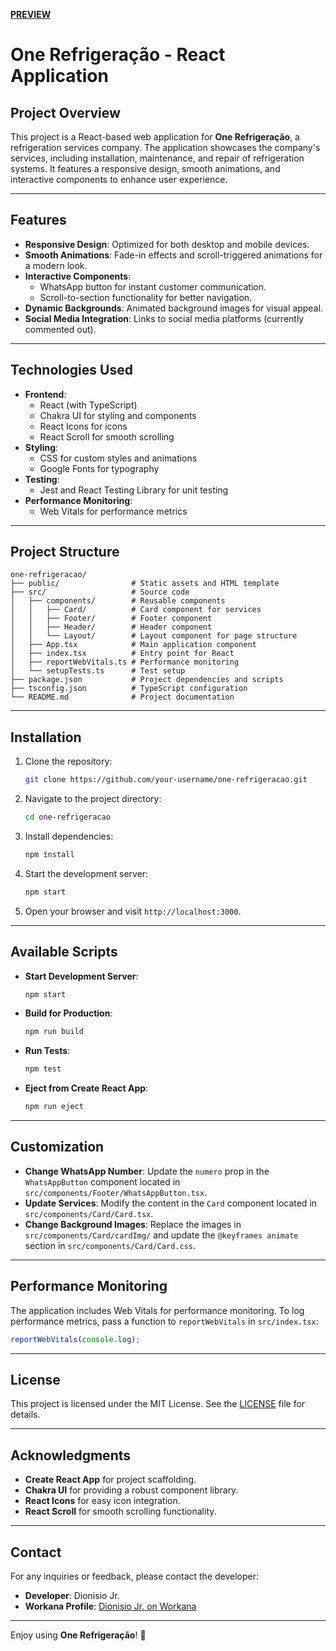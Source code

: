[**PREVIEW**](one-refrigeracao.netlify.app)


# One Refrigeração - React Application

## **Project Overview**
This project is a React-based web application for **One Refrigeração**, a refrigeration services company. The application showcases the company's services, including installation, maintenance, and repair of refrigeration systems. It features a responsive design, smooth animations, and interactive components to enhance user experience.

---

## **Features**
- **Responsive Design**: Optimized for both desktop and mobile devices.
- **Smooth Animations**: Fade-in effects and scroll-triggered animations for a modern look.
- **Interactive Components**:
  - WhatsApp button for instant customer communication.
  - Scroll-to-section functionality for better navigation.
- **Dynamic Backgrounds**: Animated background images for visual appeal.
- **Social Media Integration**: Links to social media platforms (currently commented out).

---

## **Technologies Used**
- **Frontend**:
  - React (with TypeScript)
  - Chakra UI for styling and components
  - React Icons for icons
  - React Scroll for smooth scrolling
- **Styling**:
  - CSS for custom styles and animations
  - Google Fonts for typography
- **Testing**:
  - Jest and React Testing Library for unit testing
- **Performance Monitoring**:
  - Web Vitals for performance metrics

---

## **Project Structure**
```
one-refrigeracao/
├── public/                # Static assets and HTML template
├── src/                   # Source code
│   ├── components/        # Reusable components
│   │   ├── Card/          # Card component for services
│   │   ├── Footer/        # Footer component
│   │   ├── Header/        # Header component
│   │   └── Layout/        # Layout component for page structure
│   ├── App.tsx            # Main application component
│   ├── index.tsx          # Entry point for React
│   ├── reportWebVitals.ts # Performance monitoring
│   └── setupTests.ts      # Test setup
├── package.json           # Project dependencies and scripts
├── tsconfig.json          # TypeScript configuration
└── README.md              # Project documentation
```

---

## **Installation**
1. Clone the repository:
   ```bash
   git clone https://github.com/your-username/one-refrigeracao.git
   ```
2. Navigate to the project directory:
   ```bash
   cd one-refrigeracao
   ```
3. Install dependencies:
   ```bash
   npm install
   ```
4. Start the development server:
   ```bash
   npm start
   ```
5. Open your browser and visit `http://localhost:3000`.

---

## **Available Scripts**
- **Start Development Server**:
  ```bash
  npm start
  ```
- **Build for Production**:
  ```bash
  npm run build
  ```
- **Run Tests**:
  ```bash
  npm test
  ```
- **Eject from Create React App**:
  ```bash
  npm run eject
  ```

---

## **Customization**
- **Change WhatsApp Number**:
  Update the `numero` prop in the `WhatsAppButton` component located in `src/components/Footer/WhatsAppButton.tsx`.
- **Update Services**:
  Modify the content in the `Card` component located in `src/components/Card/Card.tsx`.
- **Change Background Images**:
  Replace the images in `src/components/Card/cardImg/` and update the `@keyframes animate` section in `src/components/Card/Card.css`.

---

## **Performance Monitoring**
The application includes Web Vitals for performance monitoring. To log performance metrics, pass a function to `reportWebVitals` in `src/index.tsx`:
```typescript
reportWebVitals(console.log);
```

---

## **License**
This project is licensed under the MIT License. See the [LICENSE](LICENSE) file for details.

---

## **Acknowledgments**
- **Create React App** for project scaffolding.
- **Chakra UI** for providing a robust component library.
- **React Icons** for easy icon integration.
- **React Scroll** for smooth scrolling functionality.

---

## **Contact**
For any inquiries or feedback, please contact the developer:
- **Developer**: Dionisio Jr.
- **Workana Profile**: [Dionisio Jr. on Workana](https://www.workana.com/freelancer/1c944ab88433a73d9ef59a489eb16ffc)

---

Enjoy using **One Refrigeração**! 🚀
